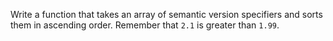 Write a function that takes an array of semantic version specifiers
and sorts them in ascending order.
Remember that `2.1` is greater than `1.99`.
